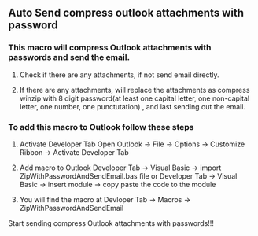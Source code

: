## Auto Send compress outlook attachments with password

### This macro will compress Outlook attachments with passwords and send the email.
1. Check if there are any attachments, if not send email directly.

2. If there are any attachments, will replace the attachments as compress winzip
  with 8 digit password(at least one capital letter, one non-capital letter, one number, one punctutation)
  , and last sending out the email.


### To add this macro to Outlook follow these steps
1. Activate Developer Tab
  Open Outlook -> File -> Options -> Customize Ribbon -> Activate Developer Tab

2. Add macro to Outlook
  Developer Tab -> Visual Basic -> import ZipWithPasswordAndSendEmail.bas file
  or
  Developer Tab -> Visual Basic -> insert module -> copy paste the code to the module

3. You will find the macro at
  Devloper Tab -> Macros -> ZipWithPasswordAndSendEmail

Start sending compress Outlook attachments with passwords!!!
